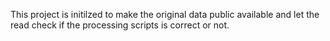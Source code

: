 This project is initilzed to make the original data public available and let the read check if the processing scripts is correct or not.
